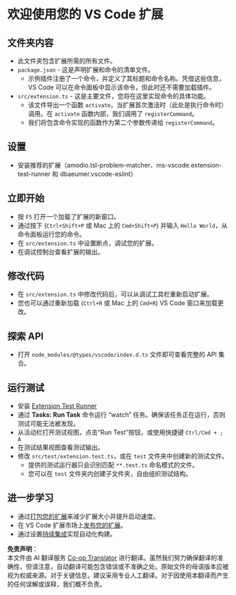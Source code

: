 <!--
CO_OP_TRANSLATOR_METADATA:
{
  "original_hash": "62b2632720dd39ef391d6b60b9b4bfb8",
  "translation_date": "2025-05-07T15:25:44+00:00",
  "source_file": "code/09.UpdateSamples/Aug/vscode/phiext/vsc-extension-quickstart.md",
  "language_code": "zh"
}
-->
# 欢迎使用您的 VS Code 扩展

## 文件夹内容

* 此文件夹包含扩展所需的所有文件。
* `package.json` - 这是声明扩展和命令的清单文件。
  * 示例插件注册了一个命令，并定义了其标题和命令名称。凭借这些信息，VS Code 可以在命令面板中显示该命令，但此时还不需要加载插件。
* `src/extension.ts` - 这是主要文件，您将在这里实现命令的具体功能。
  * 该文件导出一个函数 `activate`，当扩展首次激活时（此处是执行命令时）调用。在 `activate` 函数内部，我们调用了 `registerCommand`。
  * 我们将包含命令实现的函数作为第二个参数传递给 `registerCommand`。

## 设置

* 安装推荐的扩展（amodio.tsl-problem-matcher、ms-vscode.extension-test-runner 和 dbaeumer.vscode-eslint）

## 立即开始

* 按 `F5` 打开一个加载了扩展的新窗口。
* 通过按下 (`Ctrl+Shift+P` 或 Mac 上的 `Cmd+Shift+P`) 并输入 `Hello World`，从命令面板运行您的命令。
* 在 `src/extension.ts` 中设置断点，调试您的扩展。
* 在调试控制台查看扩展的输出。

## 修改代码

* 在 `src/extension.ts` 中修改代码后，可以从调试工具栏重新启动扩展。
* 您也可以通过重新加载 (`Ctrl+R` 或 Mac 上的 `Cmd+R`) VS Code 窗口来加载更改。

## 探索 API

* 打开 `node_modules/@types/vscode/index.d.ts` 文件即可查看完整的 API 集合。

## 运行测试

* 安装 [Extension Test Runner](https://marketplace.visualstudio.com/items?itemName=ms-vscode.extension-test-runner)
* 通过 **Tasks: Run Task** 命令运行 “watch” 任务。确保该任务正在运行，否则测试可能无法被发现。
* 从活动栏打开测试视图，点击“Run Test”按钮，或使用快捷键 `Ctrl/Cmd + ; A`
* 在测试结果视图查看测试输出。
* 修改 `src/test/extension.test.ts`，或在 `test` 文件夹中创建新的测试文件。
  * 提供的测试运行器只会识别匹配 `**.test.ts` 命名模式的文件。
  * 您可以在 `test` 文件夹内创建子文件夹，自由组织测试结构。

## 进一步学习

* 通过[打包您的扩展](https://code.visualstudio.com/api/working-with-extensions/bundling-extension)来减少扩展大小并提升启动速度。
* 在 VS Code 扩展市场上[发布您的扩展](https://code.visualstudio.com/api/working-with-extensions/publishing-extension)。
* 通过设置[持续集成](https://code.visualstudio.com/api/working-with-extensions/continuous-integration)实现自动化构建。

**免责声明**：  
本文件由 AI 翻译服务 [Co-op Translator](https://github.com/Azure/co-op-translator) 进行翻译。虽然我们努力确保翻译的准确性，但请注意，自动翻译可能包含错误或不准确之处。原始文件的母语版本应被视为权威来源。对于关键信息，建议采用专业人工翻译。对于因使用本翻译而产生的任何误解或误释，我们概不负责。